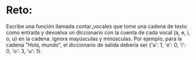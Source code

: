 # Reto:

Escribe una función llamada contar_vocales que tome una cadena de texto como entrada y devuelva un diccionario con la cuenta de cada vocal (a, e, i, o, u) en la cadena. Ignora mayúsculas y minúsculas. Por ejemplo, para la cadena "Hola, mundo", el diccionario de salida debería ser {'a': 1, 'e': 0, 'i': 0, 'o': 3, 'u': 1}.
